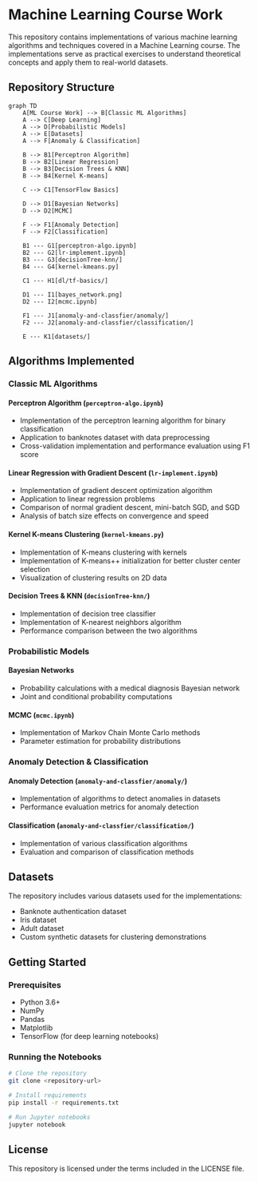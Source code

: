 # Machine Learning Course Work

This repository contains implementations of various machine learning algorithms and techniques covered in a Machine Learning course. The implementations serve as practical exercises to understand theoretical concepts and apply them to real-world datasets.

## Repository Structure

```mermaid
graph TD
    A[ML Course Work] --> B[Classic ML Algorithms]
    A --> C[Deep Learning]
    A --> D[Probabilistic Models]
    A --> E[Datasets]
    A --> F[Anomaly & Classification]
    
    B --> B1[Perceptron Algorithm]
    B --> B2[Linear Regression]
    B --> B3[Decision Trees & KNN]
    B --> B4[Kernel K-means]
    
    C --> C1[TensorFlow Basics]
    
    D --> D1[Bayesian Networks]
    D --> D2[MCMC]
    
    F --> F1[Anomaly Detection]
    F --> F2[Classification]
    
    B1 --- G1[perceptron-algo.ipynb]
    B2 --- G2[lr-implement.ipynb]
    B3 --- G3[decisionTree-knn/]
    B4 --- G4[kernel-kmeans.py]
    
    C1 --- H1[dl/tf-basics/]
    
    D1 --- I1[bayes_network.png]
    D2 --- I2[mcmc.ipynb]
    
    F1 --- J1[anomaly-and-classfier/anomaly/]
    F2 --- J2[anomaly-and-classfier/classification/]
    
    E --- K1[datasets/]
```

## Algorithms Implemented

### Classic ML Algorithms

#### Perceptron Algorithm (`perceptron-algo.ipynb`)
- Implementation of the perceptron learning algorithm for binary classification
- Application to banknotes dataset with data preprocessing
- Cross-validation implementation and performance evaluation using F1 score

#### Linear Regression with Gradient Descent (`lr-implement.ipynb`)
- Implementation of gradient descent optimization algorithm
- Application to linear regression problems
- Comparison of normal gradient descent, mini-batch SGD, and SGD
- Analysis of batch size effects on convergence and speed

#### Kernel K-means Clustering (`kernel-kmeans.py`)
- Implementation of K-means clustering with kernels
- Implementation of K-means++ initialization for better cluster center selection
- Visualization of clustering results on 2D data

#### Decision Trees & KNN (`decisionTree-knn/`)
- Implementation of decision tree classifier
- Implementation of K-nearest neighbors algorithm
- Performance comparison between the two algorithms

### Probabilistic Models

#### Bayesian Networks
- Probability calculations with a medical diagnosis Bayesian network
- Joint and conditional probability computations

#### MCMC (`mcmc.ipynb`)
- Implementation of Markov Chain Monte Carlo methods
- Parameter estimation for probability distributions

### Anomaly Detection & Classification

#### Anomaly Detection (`anomaly-and-classfier/anomaly/`)
- Implementation of algorithms to detect anomalies in datasets
- Performance evaluation metrics for anomaly detection

#### Classification (`anomaly-and-classfier/classification/`)
- Implementation of various classification algorithms
- Evaluation and comparison of classification methods

## Datasets

The repository includes various datasets used for the implementations:
- Banknote authentication dataset
- Iris dataset
- Adult dataset
- Custom synthetic datasets for clustering demonstrations

## Getting Started

### Prerequisites
- Python 3.6+
- NumPy
- Pandas
- Matplotlib
- TensorFlow (for deep learning notebooks)

### Running the Notebooks
```bash
# Clone the repository
git clone <repository-url>

# Install requirements
pip install -r requirements.txt

# Run Jupyter notebooks
jupyter notebook
```

## License
This repository is licensed under the terms included in the LICENSE file.